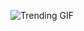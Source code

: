 
<!-- GIF_SECTION -->
![Trending GIF](https://media2.giphy.com/media/v1.Y2lkPThiYjIxNzcycTZoZ2V5c2JlcXZlY2FsOGNhY29ucWw2MDc3OTZmMGMybmlkcG8zeSZlcD12MV9naWZzX3NlYXJjaCZjdD1n/3oKIPeLAaOhrv8JJ7y/giphy.gif)
<!-- END_GIF_SECTION -->
